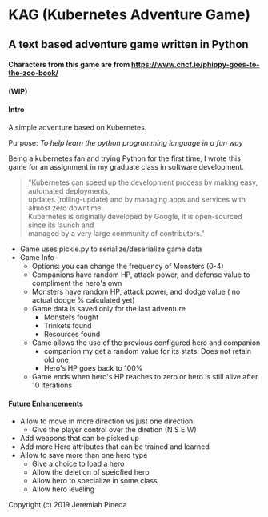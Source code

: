 # KAG (Kubernetes Adventure Game)
## A text based adventure game written in Python  
  
#### Characters from this game are from https://www.cncf.io/phippy-goes-to-the-zoo-book/  
  
#### (WIP)  
  
#### Intro  
  
A simple adventure based on Kubernetes.  

Purpose: *To help learn the python programming language in a fun way*

Being a kubernetes fan and trying Python for the first time, I wrote this game for an assignment in my graduate class in software development.
  
>"Kubernetes can speed up the development process by making easy, automated deployments,  
>updates (rolling-update) and by managing apps and services with almost zero downtime.  
>Kubernetes is originally developed by Google, it is open-sourced since its launch and  
>managed by a very large community of contributors."  
  
- Game uses pickle.py to serialize/deserialize game data  
- Game Info
  * Options: you can change the frequency of Monsters (0-4)
  * Companions have random HP, attack power, and defense value to compliment the hero's own
  * Monsters have random HP, attack power, and dodge value ( no actual dodge % calculated yet)
  * Game data is saved only for the last adventure
    * Monsters fought
    * Trinkets found
    * Resources found
  * Game allows the use of the previous configured hero and companion
    * companion my get a random value for its stats.  Does not retain old one
    * Hero's HP goes back to 100%
  * Game ends when hero's HP reaches to zero or hero is still alive after 10 iterations
  
#### Future Enhancements

- Allow to move in more direction vs just one direction
  * Give the player control over the diretion (N S E W)
- Add weapons that can be picked up
- Add more Hero attributes that can be trained and learned
- Allow to save more than one hero type 
  * Give a choice to load a hero
  * Allow the deletion of speicfied hero
  * Allow hero to specialize in some class
  * Allow hero leveling
 
  
Copyright (c) 2019 Jeremiah Pineda
